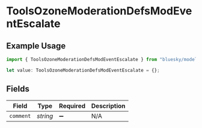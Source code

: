 # ToolsOzoneModerationDefsModEventEscalate

## Example Usage

```typescript
import { ToolsOzoneModerationDefsModEventEscalate } from "bluesky/models/components";

let value: ToolsOzoneModerationDefsModEventEscalate = {};
```

## Fields

| Field              | Type               | Required           | Description        |
| ------------------ | ------------------ | ------------------ | ------------------ |
| `comment`          | *string*           | :heavy_minus_sign: | N/A                |